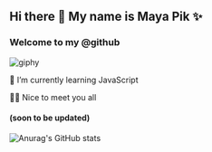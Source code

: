 ## Hi there 👋 My name is Maya Pik ✨
### Welcome to my @github

![giphy](https://user-images.githubusercontent.com/4813814/189055423-a6d591b5-3ce1-4812-a5cf-6978fe7dda59.gif)

🌱 I’m currently learning JavaScript

👋🏼 Nice to meet you all

#### (soon to be updated)
![Anurag's GitHub stats](https://github-readme-stats.vercel.app/api?username=mayapik&show_icons=true&theme=radical)

